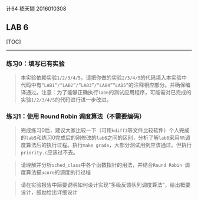 计64	嵇天颖	2016010308

## LAB 6

[TOC]

------

### 练习0：填写已有实验

> 本实验依赖实验`1/2/3/4/5`。请把你做的实验`2/3/4/5`的代码填入本实验中代码中有`“LAB1”/“LAB2”/“LAB3”/“LAB4”“LAB5”`的注释相应部分。并确保编译通过。注意：为了能够正确执行`lab6`的测试应用程序，可能需对已完成的实验`1/2/3/4/5`的代码进行进一步改进。





### 练习1：使用 Round Robin 调度算法（不需要编码）

> 完成练习0后，建议大家比较一下（可用`kdiff3`等文件比较软件）个人完成的`lab5`和练习0完成后的刚修改的`lab6`之间的区别，分析了解`lab6`采用`RR`调度算法后的执行过程。执行`make grade`，大部分测试用例应该通过。但执行`priority.c`应该过不去。



> 请理解并分析`sched_class`中各个函数指针的用法，并结合`Round Robin `调度算法描`ucore`的调度执行过程



> 请在实验报告中简要说明如何设计实现”多级反馈队列调度算法“，给出概要设计，鼓励给出详细设计

